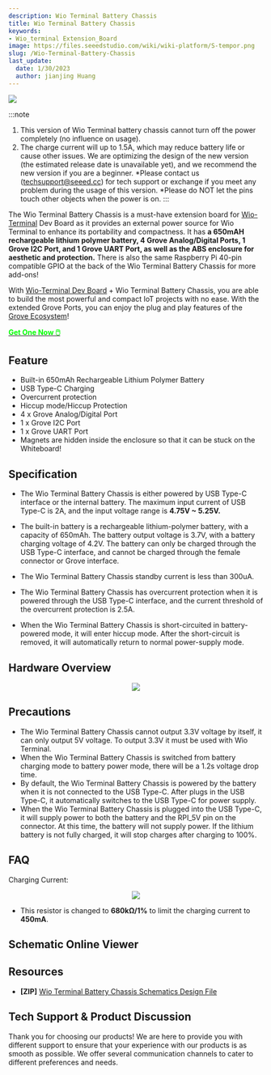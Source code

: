 ```yaml
---
description: Wio Terminal Battery Chassis
title: Wio Terminal Battery Chassis
keywords:
- Wio_terminal Extension_Board
image: https://files.seeedstudio.com/wiki/wiki-platform/S-tempor.png
slug: /Wio-Terminal-Battery-Chassis
last_update:
  date: 1/30/2023
  author: jianjing Huang
---
```



![](https://files.seeedstudio.com/wiki/Wio-Terminal-Battery-Chassis/img/45.png)

:::note
1. This version of Wio Terminal battery chassis cannot turn off the power completely (no influence on usage).
2. The charge current will up to 1.5A, which may reduce battery life or cause other issues.
We are optimizing the design of the new version (the estimated release date is unavailable yet), and we recommend the new version if you are a beginner.
*Please contact us (techsupport@seeed.cc) for tech support or exchange if you meet any problem during the usage of this version.
*Please do NOT let the pins touch other objects when the power is on.
:::

The Wio Terminal Battery Chassis is a must-have extension board for [Wio-Terminal](https://www.seeedstudio.com/Wio-Terminal-p-4509.html) Dev Board as it provides an external power source for Wio Terminal to enhance its portability and compactness. It has **a 650mAH rechargeable lithium polymer battery, 4 Grove Analog/Digital Ports, 1 Grove I2C Port, and 1 Grove UART Port, as well as the ABS enclosure for aesthetic and protection.** There is also the same Raspberry Pi 40-pin compatible GPIO at the back of the Wio Terminal Battery Chassis for more add-ons!

With [Wio-Terminal Dev Board](https://www.seeedstudio.com/Wio-Terminal-p-4509.html) + Wio Terminal Battery Chassis, you are able to build the most powerful and compact IoT projects with no ease. With the extended Grove Ports, you can enjoy the plug and play features of the [Grove Ecosystem](https://www.seeedstudio.com/category/Grove-c-1003.html)!

<div class="get_one_now_container" style={{textAlign: 'center'}}>
    <a class="get_one_now_item" href="https://www.seeedstudio.com/Wio-Terminal-Chassis-Battery-650mAh-p-4756.html" target="_blank"><strong><span><font color={'FFFFFF'} size={"4"}> Get One Now 🖱️</font></span></strong></a>
</div>

## Feature

- Built-in 650mAh Rechargeable Lithium Polymer Battery
- USB Type-C Charging
- Overcurrent protection
- Hiccup mode/Hiccup Protection
- 4 x Grove Analog/Digital Port
- 1 x Grove I2C Port
- 1 x Grove UART Port
- Magnets are hidden inside the enclosure so that it can be stuck on the Whiteboard!

## Specification

- The Wio Terminal Battery Chassis is either powered by USB Type-C interface or the internal battery. The maximum input current of USB Type-C is 2A, and the input voltage range is **4.75V ~ 5.25V.**

- The built-in battery is a rechargeable lithium-polymer battery, with a capacity of 650mAh. The battery output voltage is 3.7V, with a battery charging voltage of 4.2V.
The battery can only be charged through the USB Type-C interface, and cannot be charged through the female connector or Grove interface.

- The Wio Terminal Battery Chassis standby current is less than 300uA.

- The Wio Terminal Battery Chassis has overcurrent protection when it is powered through the USB Type-C interface, and the current threshold of the overcurrent protection is 2.5A.

- When the Wio Terminal Battery Chassis is short-circuited in battery-powered mode, it will enter hiccup mode. After the short-circuit is removed, it will automatically return to normal power-supply mode.

## Hardware Overview

<div align="center"><img src="https://files.seeedstudio.com/wiki/Wio-Terminal-Battery-Chassis/img/WT-battery-front.jpg" /></div>

## Precautions

- The Wio Terminal Battery Chassis cannot output 3.3V voltage by itself, it can only output 5V voltage. To output 3.3V it must be used with Wio Terminal.
- When the Wio Terminal Battery Chassis is switched from battery charging mode to battery power mode, there will be a 1.2s voltage drop time.
- By default, the Wio Terminal Battery Chassis is powered by the battery when it is not connected to the USB Type-C. After plugs in the USB Type-C, it automatically switches to the USB Type-C for power supply.
- When the Wio Terminal Battery Chassis is plugged into the USB Type-C, it will supply power to both the battery and the RPI_5V pin on the connector. At this time, the battery will not supply power. If the lithium battery is not fully charged, it will stop charges after charging to 100%.

## FAQ

Charging Current:

<div align="center"><img src="https://files.seeedstudio.com/wiki/Wio-Terminal-Battery-Chassis/img/sch.png" /></div>

- This resistor is changed to **680kΩ/1%** to limit the charging current to **450mA**.

## Schematic Online Viewer

<div className="altium-ecad-viewer" data-project-src="https://files.seeedstudio.com/wiki/Wio-Terminal-Battery-Chassis/res/Wio%20Terminal%20Chassis%20-%20Battery_SCH.zip" style={{borderRadius: '0px 0px 4px 4px', height: 500, borderStyle: 'solid', borderWidth: 1, borderColor: 'rgb(241, 241, 241)', overflow: 'hidden', maxWidth: 1280, maxHeight: 700, boxSizing: 'border-box'}}>
</div>

## Resources

- **[ZIP]** [Wio Terminal Battery Chassis Schematics Design File](https://files.seeedstudio.com/wiki/Wio-Terminal-Battery-Chassis/res/Wio%20Terminal%20Chassis%20-%20Battery_SCH.zip)

## Tech Support & Product Discussion


Thank you for choosing our products! We are here to provide you with different support to ensure that your experience with our products is as smooth as possible. We offer several communication channels to cater to different preferences and needs.

<div class="button_tech_support_container">
<a href="https://forum.seeedstudio.com/" class="button_forum"></a> 
<a href="https://www.seeedstudio.com/contacts" class="button_email"></a>
</div>

<div class="button_tech_support_container">
<a href="https://discord.gg/eWkprNDMU7" class="button_discord"></a> 
<a href="https://github.com/Seeed-Studio/wiki-documents/discussions/69" class="button_discussion"></a>
</div>
